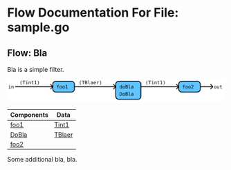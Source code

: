 # Flow Documentation For File: sample.go

## Flow: Bla
Bla is a simple filter.

![Flow: Bla](./Bla.svg)

Components | Data
---------- | -----
[foo1](./sample.go#L30L33) | [Tint1](./sample.go#L10L10)
[DoBla](./sample_addition.md#flow-dobla) | [TBlaer](./sample_addition.go#L5L5)
[foo2](./sample.go#L35L38) | 

Some additional bla, bla.
